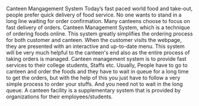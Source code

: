 Canteen Mangagement System
Today’s fast paced world food and take-out, people 
prefer quick delivery of food service. No one wants 
to stand in a long line waiting for order 
confirmation. Many canteens choose to focus on fast 
delivery of orders.
Canteen Management System, which is a technique 
of ordering foods online. This system greatly 
simplifies the ordering process for both customer 
and canteen. When the customer visits the webpage, 
they are presented with an interactive and up-to-date 
menu. This system will be very much helpful to the 
canteen's end also as the entire process of taking 
orders is managed.
Canteen management system is to provide fast 
services to their college students, Staffs etc. Usually, 
People have to go to canteen and order the foods and 
they have to wait in queue for a long time to get the 
orders, but with the help of this you just have to 
follow a very simple process to order your stuffs. 
And you need not to wait in the long queue. A 
canteen facility is a supplementary system that is
provided by organizations for their
employees/students.
